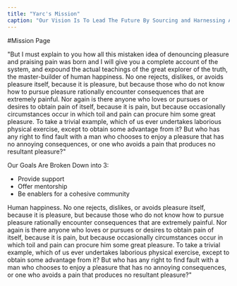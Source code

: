 ```yaml
---
title: "Yarc's Mission"
caption: "Our Vision Is To Lead The Future By Sourcing and Harnessing All Potential Resources"
---
```

#Mission Page

"But I must explain to you how all this mistaken idea of denouncing pleasure and 
praising pain was born and I will give you a complete account of the system, and 
expound the actual teachings of the great explorer of the truth, the master-builder 
of human happiness. No one rejects, dislikes, or avoids pleasure itself, because it 
is pleasure, but because those who do not know how to pursue pleasure rationally encounter 
consequences that are extremely painful. Nor again is there anyone who loves or pursues or 
desires to obtain pain of itself, because it is pain, but because occasionally circumstances
occur in which toil and pain can procure him some great pleasure. To take a trivial example, 
which of us ever undertakes laborious physical exercise, except to obtain some advantage from 
it? But who has any right to find fault with a man who chooses to enjoy a pleasure that has no 
annoying consequences, or one who avoids a pain that produces no resultant pleasure?"

Our Goals Are Broken Down into 3:
- Provide support
- Offer mentorship
- Be enablers for a cohesive community

Human happiness. No one rejects, dislikes, or avoids pleasure itself, because it 
is pleasure, but because those who do not know how to pursue pleasure rationally encounter 
consequences that are extremely painful. Nor again is there anyone who loves or pursues or 
desires to obtain pain of itself, because it is pain, but because occasionally circumstances
occur in which toil and pain can procure him some great pleasure. To take a trivial example, 
which of us ever undertakes laborious physical exercise, except to obtain some advantage from 
it? But who has any right to find fault with a man who chooses to enjoy a pleasure that has no 
annoying consequences, or one who avoids a pain that produces no resultant pleasure?"
